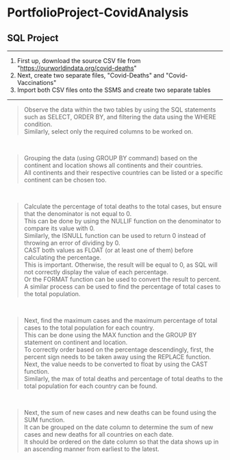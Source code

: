 # PortfolioProject-CovidAnalysis
## SQL Project

---

1. First up, download the source CSV file from "https://ourworldindata.org/covid-deaths"
2. Next, create two separate files, "Covid-Deaths" and "Covid-Vaccinations"
3. Import both CSV files onto the SSMS and create two separate tables

---

> Observe the data within the two tables by using the SQL statements such as SELECT, ORDER BY, and filtering the data using the WHERE condition.<br />
> Similarly, select only the required columns to be worked on.

<br />

> Grouping the data (using GROUP BY command) based on the continent and location shows all continents and their countries.<br />
> All continents and their respective countries can be listed or a specific continent can be chosen too.

<br />

> Calculate the percentage of total deaths to the total cases, but ensure that the denominator is not equal to 0.<br />
> This can be done by using the NULLIF function on the denominator to compare its value with 0.<br />
> Similarly, the ISNULL function can be used to return 0 instead of throwing an error of dividing by 0.<br />
> CAST both values as FLOAT (or at least one of them) before calculating the percentage.<br />
> This is important. Otherwise, the result will be equal to 0, as SQL will not correctly display the value of each percentage.<br />
> Or the FORMAT function can be used to convert the result to percent.<br />
> A similar process can be used to find the percentage of total cases to the total population.

<br />

> Next, find the maximum cases and the maximum percentage of total cases to the total population for each country.<br />
> This can be done using the MAX function and the GROUP BY statement on continent and location.<br />
> To correctly order based on the percentage descendingly, first, the percent sign needs to be taken away using the REPLACE function.<br />
> Next, the value needs to be converted to float by using the CAST function.<br />
> Similarly, the max of total deaths and percentage of total deaths to the total population for each country can be found.

<br />

> Next, the sum of new cases and new deaths can be found using the SUM function.<br />
> It can be grouped on the date column to determine the sum of new cases and new deaths for all countries on each date.<br />
> It should be ordered on the date column so that the data shows up in an ascending manner from earliest to the latest.

<br />


